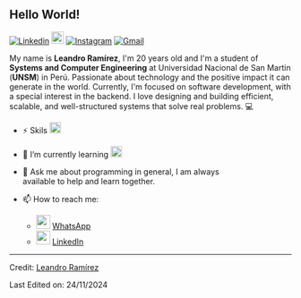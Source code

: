 ## Hello World!

[![Linkedin](https://img.shields.io/badge/-LinkedIn-blue?style=flat&logo=Linkedin&logoColor=white)](https://www.linkedin.com/in/leandro-enrique-undefined-8382472ba)
[<img src="https://img.shields.io/github/followers/LeandraOliveiraS?label=follow&style=social" height="22" title="Follow me" />](https://github.com/LeandraOliveiraS) 
[![Instagram](https://img.shields.io/badge/-Instagram-c13584?style=flat&labelColor=c13584&logo=instagram&logoColor=white)](https://www.instagram.com/leandro_enrique10/)
[![Gmail](https://img.shields.io/badge/-Gmail-c14438?style=flat&logo=Gmail&logoColor=white)](mailto:lramirezcenepo@gmail.com)


My name is **Leandro Ramírez**, I'm 20 years old and I'm a student of **Systems and Computer Engineering** at Universidad Nacional de San Martin (**UNSM**) in Perú.
Passionate about technology and the positive impact it can generate in the world. Currently, I'm focused on software development, with a special interest in the backend. 
I love designing and building efficient, scalable, and well-structured systems that solve real problems. :computer:


- :zap: Skils <img height="20" src="https://skillicons.dev/icons?i=js,html,css,java,opencv,postman,py,sqlite,anaconda,mysql,spring,wordpress"></code>


- 🌱 I’m currently learning
<img height="20" src="https://skillicons.dev/icons?i=angular,docker,postgres,react,vite"></code>


- 💬 Ask me about programming in general, I am always <br> available to help and learn together.

- 📫 How to reach me: 
   - <a><img height="25" src="https://img.shields.io/badge/WhatsApp-25D366?style=for-the-badge&logo=whatsapp&logoColor=white"> [WhatsApp](https://discord.com/)</a>
   - <a><img height="25" src="https://img.shields.io/badge/LinkedIn-0077B5?style=for-the-badge&logo=linkedin&logoColor=white"> [LinkedIn](www.linkedin.com/in/leandro-enrique-undefined-8382472ba)</a>

----
Credit: [Leandro Ramírez](https://github.com/enriqueeee10)

Last Edited on: 24/11/2024
